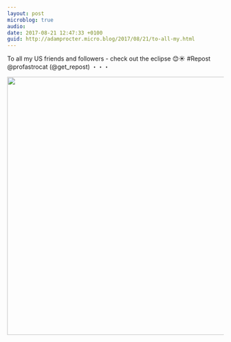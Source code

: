 ```yaml
---
layout: post
microblog: true
audio: 
date: 2017-08-21 12:47:33 +0100
guid: http://adamprocter.micro.blog/2017/08/21/to-all-my.html
---
```

To all my US friends and followers - check out the eclipse 😊☀️ #Repost @profastrocat (@get_repost)
・・・

<img src="http://discursive.adamprocter.co.uk/uploads/2017/039c945f2e.jpg" width="600" height="600" />
